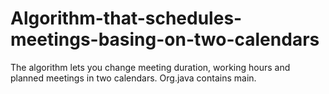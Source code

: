 # Algorithm-that-schedules-meetings-basing-on-two-calendars
The algorithm lets you change meeting duration, working hours and planned meetings in two calendars. Org.java contains main.
